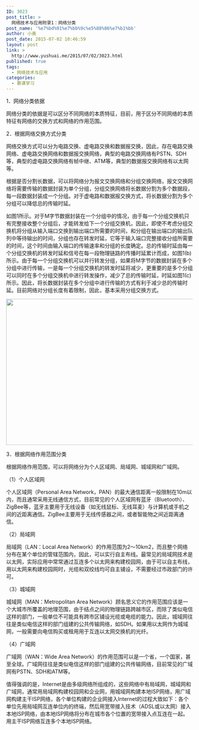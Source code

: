```yaml
---
ID: 3023
post_title: >
  网络技术与应用附录1：网络分类
post_name: '%e7%bd%91%e7%bb%9c%e5%88%86%e7%b1%bb'
author: 小奥
post_date: 2015-07-02 10:46:59
layout: post
link: >
  http://www.yushuai.me/2015/07/02/3023.html
published: true
tags:
  - 网络技术与应用
categories:
  - 慕课学习
---
```

1．网络分类依据

网络分类的依据是可以区分不同网络的本质特征，目前，用于区分不同网络的本质特征有网络的交换方式和网络的作用范围。

2．根据网络交换方式分类

网络交换方式可以分为电路交换、虚电路交换和数据报交换，因此，存在电路交换网络、虚电路交换网络和数据报交换网络，典型的电路交换网络有PSTN、SDH等，典型的虚电路交换网络有帧中继、ATM等，典型的数据报交换网络有以太网等。<!--more-->

根据是否分割长数据，可以将网络分为报文交换网络和分组交换网络，报文交换网络将需要传输的数据封装为单个分组，分组交换网络将长数据分割为多个数据段，每一段数据封装成一个分组。对于虚电路和数据报交换方式，将长数据分割为多个分组可以降低总的传输时延。

如图1所示。对于M字节数据封装在一个分组中的情况，由于每一个分组交换机只有完整接收整个分组后，才能转发给下一个分组交换机，因此，即使不考虑分组交换机将分组从输入端口交换到输出端口所需要的时间，和分组在输出端口的输出队列中等待输出的时间，分组也存在转发时延，它等于输入端口完整接收分组所需要的时间，这个时间由输入端口的传输速率和分组的长度确定。总的传输时延由每一个分组交换机的转发时延和信号在每一段物理链路的传播时延累计而成，如图1(b)所示。由于每一个分组交换机可以并行转发分组，如果将M字节的数据封装在多个分组中进行传输，一是每一个分组交换机的转发时延将减少，更重要的是多个分组可以同时在多个分组交换机中进行转发操作，减少了总的传输时延，时延如图1(c)所示。因此，将长数据封装在多个分组中进行传输的方式有利于减少总的传输时延。目前网络对分组长度有着限制，因此，基本采用分组交换方式。

<img class=" aligncenter" src="http://www.xuetangx.com/asset-v1:UST+UST001+_+type@asset+block@2015-06-28_234638.png" alt="" width="586" height="394" />

3．根据网络作用范围分类

根据网络作用范围，可以将网络分为个人区域网、局域网、城域网和广域网。

（1）个人区域网

个人区域网（Personal Area Network，PAN）的最大通信距离一般限制在10m以内，而且通常采用无线通信方式，目前常见的个人区域网有蓝牙（Bluetooth）、ZigBee等，蓝牙主要用于无线设备（如无线鼠标、无线耳麦）与计算机或手机之间的近距离通信。ZigBee主要用于无线传感器之间，或者智能物之间近距离通信。

（2）局域网

局域网（LAN：Local Area Network）的作用范围为2～10km2，而且整个网络分布在某个单位的管辖范围内，因此，可以实行自主布线。最常见的局域网技术是以太网，实际应用中常常通过互连多个以太网来构建校园网，由于可以自主布线，用以太网来构建校园网时，光缆和双绞线均可自主铺设，不需要经过市政部门的许可。

（3）城域网

城域网（MAN：Metropolitan Area Network）顾名思义它的作用范围应该是一个大城市所覆盖的地理范围，由于结点之间的物理链路跨越市区，而除了类似电信这样的部门，一般单位不可能具有跨市区铺设光缆或电缆的能力。因此，城域网往往是类似电信这样的部门组建的公共传输网络，如SDH。如果用以太网作为城域网，一般需要向电信购买或租用用于互连以太网交换机的光纤。

（4）广域网

广域网（WAN：Wide Area Network）的作用范围可以是一个省，一个国家，甚至全球。广域网往往是类似电信这样的部门组建的公共传输网络，目前常见的广域网有PSTN、SDH和ATM等。

值得强调的是，Internet是由多级网络所组成的，这些网络中有局域网，城域网和广域网，通常用局域网构建校园网和企业网，用城域网构建本地ISP网络，用广域网构建主干ISP网络，各个单位构建的企业网接入Internet的过程大致如下：各个单位先用局域网互连单位内的终端，然后用宽带接入技术（ADSL或以太网）接入本地ISP网络，由本地ISP网络将分布在城市各个位置的宽带接入点互连在一起。用主干ISP网络互连多个本地ISP网络。